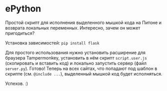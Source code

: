 # ePython
Простой скрипт для исполнения выделенного мышкой кода на Питоне и возврата локальных переменных. Интересно, зачем он может пригодиться?

Установка зависимостей:
```pip install flask```

Для простого использования нужно установить расширение для браузера Tampermonkey, установить в нём скрипт ```script.user.js``` (скопировать и вставить код) и локально запустить сервер (файл ```server.py```). Готово! Теперь на всех сайтах, что попадают под шаблон в скрипте (см. ```@include ...```), выделенный мышкой код будет исполняться.

Успехов. :)
